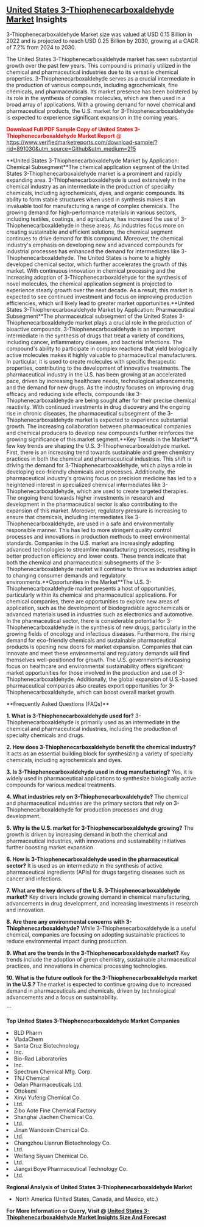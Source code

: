 <h2><a href="https://www.verifiedmarketreports.com/download-sample/?rid=891030&amp;utm_source=Github&amp;utm_medium=215" target="_blank">United States 3-Thiophenecarboxaldehyde Market</a> Insights</h2><p>3-Thiophenecarboxaldehyde Market size was valued at USD 0.15 Billion in 2022 and is projected to reach USD 0.25 Billion by 2030, growing at a CAGR of 7.2% from 2024 to 2030.</p><p><p>The United States 3-Thiophenecarboxaldehyde market has seen substantial growth over the past few years. This compound is primarily utilized in the chemical and pharmaceutical industries due to its versatile chemical properties. 3-Thiophenecarboxaldehyde serves as a crucial intermediate in the production of various compounds, including agrochemicals, fine chemicals, and pharmaceuticals. Its market presence has been bolstered by its role in the synthesis of complex molecules, which are then used in a broad array of applications. With a growing demand for novel chemical and pharmaceutical products, the U.S. market for 3-Thiophenecarboxaldehyde is expected to experience significant expansion in the coming years. <p><span class=""><span style="color: #ff0000;"><strong>Download Full PDF Sample Copy of United States 3-Thiophenecarboxaldehyde Market Report</strong> @ </span><a href="https://www.verifiedmarketreports.com/download-sample/?rid=891030&amp;utm_source=Github&amp;utm_medium=215" target="_blank">https://www.verifiedmarketreports.com/download-sample/?rid=891030&amp;utm_source=Github&amp;utm_medium=215</a></span></p></p><p>**United States 3-Thiophenecarboxaldehyde Market by Application: Chemical Subsegment**The chemical application segment of the United States 3-Thiophenecarboxaldehyde market is a prominent and rapidly expanding area. 3-Thiophenecarboxaldehyde is used extensively in the chemical industry as an intermediate in the production of specialty chemicals, including agrochemicals, dyes, and organic compounds. Its ability to form stable structures when used in synthesis makes it an invaluable tool for manufacturing a range of complex chemicals. The growing demand for high-performance materials in various sectors, including textiles, coatings, and agriculture, has increased the use of 3-Thiophenecarboxaldehyde in these areas. As industries focus more on creating sustainable and efficient solutions, the chemical segment continues to drive demand for this compound. Moreover, the chemical industry's emphasis on developing new and advanced compounds for industrial processes has enhanced the demand for intermediates like 3-Thiophenecarboxaldehyde. The United States is home to a highly developed chemical sector, which further accelerates the growth of this market. With continuous innovation in chemical processing and the increasing adoption of 3-Thiophenecarboxaldehyde for the synthesis of novel molecules, the chemical application segment is projected to experience steady growth over the next decade. As a result, this market is expected to see continued investment and focus on improving production efficiencies, which will likely lead to greater market opportunities.**United States 3-Thiophenecarboxaldehyde Market by Application: Pharmaceutical Subsegment**The pharmaceutical subsegment of the United States 3-Thiophenecarboxaldehyde market plays a crucial role in the production of bioactive compounds. 3-Thiophenecarboxaldehyde is an important intermediate in the synthesis of drugs that treat a variety of conditions, including cancer, inflammatory diseases, and bacterial infections. The compound's ability to participate in complex reactions that yield biologically active molecules makes it highly valuable to pharmaceutical manufacturers. In particular, it is used to create molecules with specific therapeutic properties, contributing to the development of innovative treatments. The pharmaceutical industry in the U.S. has been growing at an accelerated pace, driven by increasing healthcare needs, technological advancements, and the demand for new drugs. As the industry focuses on improving drug efficacy and reducing side effects, compounds like 3-Thiophenecarboxaldehyde are being sought after for their precise chemical reactivity. With continued investments in drug discovery and the ongoing rise in chronic diseases, the pharmaceutical subsegment of the 3-Thiophenecarboxaldehyde market is expected to experience substantial growth. The increasing collaboration between pharmaceutical companies and chemical producers to develop new compounds further reinforces the growing significance of this market segment.**Key Trends in the Market**A few key trends are shaping the U.S. 3-Thiophenecarboxaldehyde market. First, there is an increasing trend towards sustainable and green chemistry practices in both the chemical and pharmaceutical industries. This shift is driving the demand for 3-Thiophenecarboxaldehyde, which plays a role in developing eco-friendly chemicals and processes. Additionally, the pharmaceutical industry's growing focus on precision medicine has led to a heightened interest in specialized chemical intermediates like 3-Thiophenecarboxaldehyde, which are used to create targeted therapies. The ongoing trend towards higher investments in research and development in the pharmaceutical sector is also contributing to the expansion of this market. Moreover, regulatory pressure is increasing to ensure that chemicals, including intermediates like 3-Thiophenecarboxaldehyde, are used in a safe and environmentally responsible manner. This has led to more stringent quality control processes and innovations in production methods to meet environmental standards. Companies in the U.S. market are increasingly adopting advanced technologies to streamline manufacturing processes, resulting in better production efficiency and lower costs. These trends indicate that both the chemical and pharmaceutical subsegments of the 3-Thiophenecarboxaldehyde market will continue to thrive as industries adapt to changing consumer demands and regulatory environments.**Opportunities in the Market**The U.S. 3-Thiophenecarboxaldehyde market presents a host of opportunities, particularly within its chemical and pharmaceutical applications. For chemical companies, there are opportunities to explore new areas of application, such as the development of biodegradable agrochemicals or advanced materials used in industries such as electronics and automotive. In the pharmaceutical sector, there is considerable potential for 3-Thiophenecarboxaldehyde in the synthesis of new drugs, particularly in the growing fields of oncology and infectious diseases. Furthermore, the rising demand for eco-friendly chemicals and sustainable pharmaceutical products is opening new doors for market expansion. Companies that can innovate and meet these environmental and regulatory demands will find themselves well-positioned for growth. The U.S. government’s increasing focus on healthcare and environmental sustainability offers significant market opportunities for those involved in the production and use of 3-Thiophenecarboxaldehyde. Additionally, the global expansion of U.S.-based pharmaceutical companies also creates export opportunities for 3-Thiophenecarboxaldehyde, which can boost overall market growth.<p>**Frequently Asked Questions (FAQs)**</p><p><strong>1. What is 3-Thiophenecarboxaldehyde used for?</strong> 3-Thiophenecarboxaldehyde is primarily used as an intermediate in the chemical and pharmaceutical industries, including the production of specialty chemicals and drugs.</p><p><strong>2. How does 3-Thiophenecarboxaldehyde benefit the chemical industry?</strong> It acts as an essential building block for synthesizing a variety of specialty chemicals, including agrochemicals and dyes.</p><p><strong>3. Is 3-Thiophenecarboxaldehyde used in drug manufacturing?</strong> Yes, it is widely used in pharmaceutical applications to synthesize biologically active compounds for various medical treatments.</p><p><strong>4. What industries rely on 3-Thiophenecarboxaldehyde?</strong> The chemical and pharmaceutical industries are the primary sectors that rely on 3-Thiophenecarboxaldehyde for production processes and drug development.</p><p><strong>5. Why is the U.S. market for 3-Thiophenecarboxaldehyde growing?</strong> The growth is driven by increasing demand in both the chemical and pharmaceutical industries, with innovations and sustainability initiatives further boosting market expansion.</p><p><strong>6. How is 3-Thiophenecarboxaldehyde used in the pharmaceutical sector?</strong> It is used as an intermediate in the synthesis of active pharmaceutical ingredients (APIs) for drugs targeting diseases such as cancer and infections.</p><p><strong>7. What are the key drivers of the U.S. 3-Thiophenecarboxaldehyde market?</strong> Key drivers include growing demand in chemical manufacturing, advancements in drug development, and increasing investments in research and innovation.</p><p><strong>8. Are there any environmental concerns with 3-Thiophenecarboxaldehyde?</strong> While 3-Thiophenecarboxaldehyde is a useful chemical, companies are focusing on adopting sustainable practices to reduce environmental impact during production.</p><p><strong>9. What are the trends in the 3-Thiophenecarboxaldehyde market?</strong> Key trends include the adoption of green chemistry, sustainable pharmaceutical practices, and innovations in chemical processing technologies.</p><p><strong>10. What is the future outlook for the 3-Thiophenecarboxaldehyde market in the U.S.?</strong> The market is expected to continue growing due to increased demand in pharmaceuticals and chemicals, driven by technological advancements and a focus on sustainability.</p>```</p><p><strong>Top United States 3-Thiophenecarboxaldehyde Market Companies</strong></p><div data-test-id=""><p><li>BLD Pharm</li><li> VladaChem</li><li> Santa Cruz Biotechnology</li><li> Inc.</li><li> Bio-Rad Laboratories</li><li> Inc.</li><li> Spectrum Chemical Mfg. Corp.</li><li> TNJ Chemical</li><li> Gelan Pharmaceuticals Ltd.</li><li> Ottokemi</li><li> Xinyi Yufeng Chemical Co.</li><li> Ltd.</li><li> Zibo Aote Fine Chemical Factory</li><li> Shanghai Jiachen Chemical Co.</li><li> Ltd.</li><li> Jinan Wandoxin Chemical Co.</li><li> Ltd.</li><li> Changzhou Lianrun Biotechnology Co.</li><li> Ltd.</li><li> Weifang Siyuan Chemical Co.</li><li> Ltd.</li><li> Jiangxi Boye Pharmaceutical Technology Co.</li><li> Ltd.</li></p><div><strong>Regional Analysis of&nbsp;United States 3-Thiophenecarboxaldehyde Market</strong></div><ul><li dir="ltr"><p dir="ltr">North America&nbsp;(United States, Canada, and Mexico, etc.)</p></li></ul><p><strong>For More Information or Query, Visit @&nbsp;</strong><strong><a href="https://www.verifiedmarketreports.com/product/3-thiophenecarboxaldehyde-market/?utm_source=Github&amp;utm_medium=215" target="_blank">United States 3-Thiophenecarboxaldehyde Market Insights Size And Forecast</a></strong></p></div>
